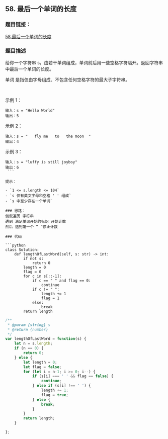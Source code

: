 ## 58. 最后一个单词的长度
### 题目链接：
[58.最后一个单词的长度](https://leetcode-cn.com/problems/length-of-last-word/)

### 题目描述

给你一个字符串 s，由若干单词组成，单词前后用一些空格字符隔开。返回字符串中最后一个单词的长度。

单词 是指仅由字母组成、不包含任何空格字符的最大子字符串。

 

示例 1：
```
输入：s = "Hello World"
输出：5
```
示例 2：
```
输入：s = "   fly me   to   the moon  "
输出：4
```
示例 3：
```
输入：s = "luffy is still joyboy"
输出：6
 ```

提示：

- `1 <= s.length <= 104`
- `s 仅有英文字母和空格 ' ' 组成`
- `s 中至少存在一个单词`

### 思路：
倒叙遍历 字符串
遇到 满足单词开始的标识 开始计数
然后 遇到第一个 “ ”停止计数

### 代码

```python
class Solution:
    def lengthOfLastWord(self, s: str) -> int:
        if not s:
            return 0
        length = 0
        flag = 0
        for c in s[::-1]:
            if c == " " and flag == 0:
                continue
            if c != " ":
                length += 1
                flag = 1
            else:
                break
        return length
```
```javascript
/**
 * @param {string} s
 * @return {number}
 */
var lengthOfLastWord = function(s) {
    let n = s.length;
    if (n == 0) {
        return 0;
    } else {
        let length = 0;
        let flag = false;
        for (let i = n-1; i >= 0; i--) {
            if (s[i] === ' ' && flag == false) {
                continue;
            } else if (s[i] !== ' ') {
                length += 1;
                flag = true;
            } else {
                break;
            }
        }
        return length;
    }

};
```
